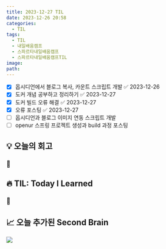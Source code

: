 ```yaml
---
title: 2023-12-27 TIL
date: 2023-12-26 20:58
categories:
  - TIL
tags:
  - TIL
  - 내일배움캠프
  - 스파르타내일배움캠프
  - 스파르타내일배움캠프TIL
image: 
path:
---
```


- [x] 옵시디언에서 블로그 복사, 카운트 스크립트 개발 ✅ 2023-12-26
- [x] 도커 개념 공부하고 정리하기 ✅ 2023-12-27
- [x] 도커 빌드 오류 해결 ✅ 2023-12-27
- [x] 오류 포스팅 ✅ 2023-12-27
- [ ] 옵시디언과 블로그 이미지 연동 스크립트 개발
- [ ] openur 스프링 프로젝트 생성과 build 과정 포스팅
## 💡 오늘의 회고
### 👀


## 🔥 TIL: Today I Learned
### 👀

## 📈 오늘 추가된 Second Brain
![](/assets/img/IMG/.png)